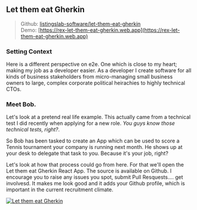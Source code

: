 
## Let them eat Gherkin

> Github: [listingslab-software/let-them-eat-gherkin](https://github.com/listingslab-software/let-them-eat-gherkin)  
Demo: [https://rex-let-them-eat-gherkin.web.app](https://rex-let-them-eat-gherkin.web.app)

### Setting Context

Here is a different perspective on e2e. One which is close to my heart; making my job as a 
developer easier. As a developer I create software for all kinds of business 
stakeholders from micro-managing small business owners to large, complex corporate 
political heirachies to highly technical CTOs.

### Meet Bob.

Let's look at a pretend real life example. This actually came from a technical test I 
did recently when applying for a new role. _You guys know those technical tests, right?_.

So Bob has been tasked to create an App which can be used to score a Tennis tournament your 
company is running next month. He shows up at your desk to delegate that task to you. Because 
it's your job, right?

Let's look at how that process could go from here. For that we'll open the 
Let them eat Gherkin React App. The source is available on Github. I encourage you to 
raise any issues you spot, submit Pull Resquests.... get involvesd. It makes me look good 
and it adds your Github profile, which is important in the current recruitment climate.

[![Let them eat Gherkin](../../img/lteg/let-them-eat-gherkin.jpg)](http://localhost:3000)

